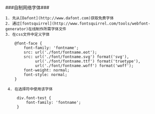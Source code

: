 ###自制网络字体###

    1. 先从[Dafont](http://www.dafont.com)获取免费字体
    2. 通过[fontsquirrel](http://www.fontsquirrel.com/tools/webfont-generator)在线制作所需字体文件
    3. 在css文件中定义字体
    
        @font-face {
            font-family: 'fontname';
            src: url('./font/fontname.eot');
            src: url('./font/fontname.svg') format('svg'),
                 url('./font/fontname.ttf') format('truetype'),
                 url('./font/fontname.woff') format('woff');
            font-weight: normal;
            font-style: normal;
        }
        
     4. 在选择符中使用该字体
     
         div.font-test {
             font-family: 'fontname';
         }